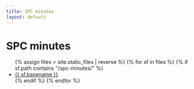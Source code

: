 ```yaml
---
title: SPC minutes
layout: default
---
```


# SPC minutes

<ul class="flist">
{% assign files = site.static_files | reverse %}
{% for  sf in files %}
 {% if sf.path contains "/spc-minutes/" %}
  <li>
   <a href="{{sf.path}}">{{ sf.basename }}</a>
  </li>
  {% endif %}
{% endfor %}
</ul>

